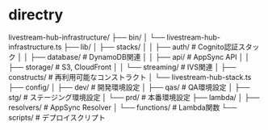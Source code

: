 # directry
livestream-hub-infrastructure/
├── bin/
│   └── livestream-hub-infrastructure.ts
├── lib/
│   ├── stacks/
│   │   ├── auth/           # Cognito認証スタック
│   │   ├── database/       # DynamoDB関連
│   │   ├── api/           # AppSync API
│   │   ├── storage/       # S3, CloudFront
│   │   └── streaming/     # IVS関連
│   ├── constructs/        # 再利用可能なコンストラクト
│   └── livestream-hub-stack.ts
├── config/
│   ├── dev/              # 開発環境設定
│   ├── qas/              # QA環境設定
│   ├── stg/              # ステージング環境設定
│   └── prd/              # 本番環境設定
├── lambda/
│   ├── resolvers/        # AppSync Resolver
│   └── functions/        # Lambda関数
└── scripts/              # デプロイスクリプト